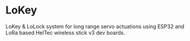 # LoKey
LoKey &amp; LoLock system for long range servo actuations using ESP32 and LoRa based HelTec wireless stick v3 dev boards.

